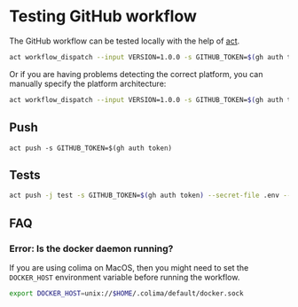 # Testing GitHub workflow

The GitHub workflow can be tested locally with the help of [act](https://github.com/nektos/act).

```sh
act workflow_dispatch --input VERSION=1.0.0 -s GITHUB_TOKEN=$(gh auth token)
```

Or if you are having problems detecting the correct platform, you can manually specify the platform architecture:

```sh
act workflow_dispatch --input VERSION=1.0.0 -s GITHUB_TOKEN=$(gh auth token) --container-architecture linux/arm64
```

## Push

```
act push -s GITHUB_TOKEN=$(gh auth token)
```

## Tests

```sh
act push -j test -s GITHUB_TOKEN=$(gh auth token) --secret-file .env --artifact-server-path ./tmp
```

## FAQ

### Error: Is the docker daemon running?

If you are using colima on MacOS, then you might need to set the `DOCKER_HOST` environment variable before running the workflow.

```sh
export DOCKER_HOST=unix://$HOME/.colima/default/docker.sock
```
